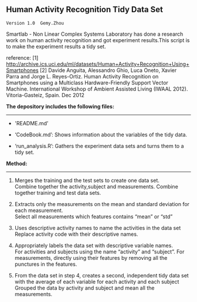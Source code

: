 
## Human Activity Recognition Tidy Data Set

`Version 1.0  Gemy.Zhou`


Smartlab - Non Linear Complex Systems Laboratory has done a research work on human activity recognition and got experiment results.This script is to make the experiment results a tidy set.

reference:
[1] http://archive.ics.uci.edu/ml/datasets/Human+Activity+Recognition+Using+Smartphones
[2] Davide Anguita, Alessandro Ghio, Luca Oneto, Xavier Parra and Jorge L. Reyes-Ortiz. Human Activity Recognition on Smartphones using a Multiclass Hardware-Friendly Support Vector Machine. International Workshop of Ambient Assisted Living (IWAAL 2012). Vitoria-Gasteiz, Spain. Dec 2012


**The depository includes the following files:**

------------------------------------------------------------------------

- 'README.md’

- ‘CodeBook.md’: Shows information about the variables of the tidy data.

- ‘run_analysis.R’: Gathers the experiment data sets and turns them to a tidy set.


**Method:**

-------------------------------------------------------
1. Merges the training and the test sets to create one data set.<br>
   Combine together the activity,subject and measurements. Combine together training and test data sets.

2. Extracts only the measurements on the mean and standard deviation for each measurement. <br>
	Select all measurements which features contains “mean” or “std”
	
3. Uses descriptive activity names to name the activities in the data set<br>
   Replace activity code with their descriptive names.

4. Appropriately labels the data set with descriptive variable names.<br>
   For activities and subjects using the name “activity” and “subject”. For measurements, directly using their features by removing all the punctures in the features.

5. From the data set in step 4, creates a second, independent tidy data set with the average of each variable for each activity and each subject<br>
  Grouped the data by activity and subject and mean all the measurements.